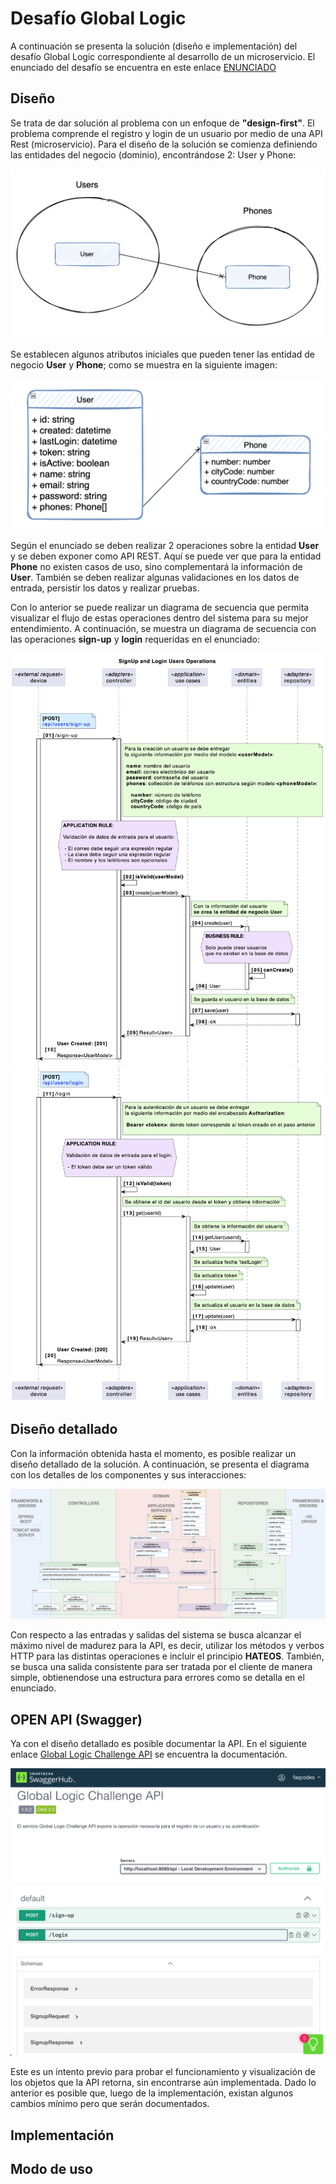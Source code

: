 # Desafío Global Logic

A continuación se presenta la solución (diseño e implementación) del desafío Global Logic correspondiente al desarrollo de un microservicio. El enunciado del desafío se encuentra en este enlace [ENUNCIADO](docs/ejercicio-java.pdf)

## Diseño

Se trata de dar solución al problema con un enfoque de **"design-first"**. El problema comprende el registro y login de un usuario por medio de una API Rest (microservicio). Para el diseño de la solución se comienza definiendo las entidades del negocio (dominio), encontrándose 2: User y Phone:

![Diagrama de componentes](docs/images/challenge-component-01.png)

Se establecen algunos atributos iniciales que pueden tener las entidad de negocio **User** y **Phone**; como se muestra en la siguiente imagen:

![Diagrama de componentes](docs/images/challenge-component-02.png)

Según el enunciado se deben realizar 2 operaciones sobre la entidad **User** y se deben exponer como API REST. Aquí se puede ver que para la entidad **Phone** no existen casos de uso, sino complementará la información de **User**. También se deben realizar algunas validaciones en los datos de entrada, persistir los datos y realizar pruebas.

Con lo anterior se puede realizar un diagrama de secuencia que permita visualizar el flujo de estas operaciones dentro del sistema para su mejor entendimiento. A continuación, se muestra un diagrama de secuencia con las operaciones **sign-up** y **login** requeridas en el enunciado:

![Diagrama de secuencia](docs/images/challenge-sequence-01.png)
![Diagrama de secuencia](docs/images/challenge-sequence-02.png)

## Diseño detallado

Con la información obtenida hasta el momento, es posible realizar un diseño detallado de la solución. A continuación, se presenta el diagrama con los detalles de los componentes y sus interacciones:

![Diseno](docs/images/challenge-design-01.png)

Con respecto a las entradas y salidas del sistema se busca alcanzar el máximo nivel de madurez para la API, es decir, utilizar los métodos y verbos HTTP para las distintas operaciones e incluir el principio **HATEOS**. También, se busca una salida consistente para ser tratada por el cliente de manera simple, obtienendose una estructura para errores como se detalla en el enunciado.

## OPEN API (Swagger)

Ya con el diseño detallado es posible documentar la API. En el siguiente enlace [Global Logic Challenge API](https://app.swaggerhub.com/apis-docs/FAQ_CODES/globallogic-chellenge-api/1.0.2) se encuentra la documentación.

![Swagger](docs/images/challenge-swagger-01.png)

Este es un intento previo para probar el funcionamiento y visualización de los objetos que la API retorna, sin encontrarse aún implementada. Dado lo anterior es posible que, luego de la implementación, existan algunos cambios mínimo pero que serán documentados.

## Implementación

## Modo de uso
